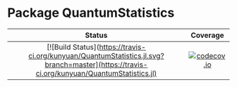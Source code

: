 # Package QuantumStatistics

| Status | Coverage |
| :----: | :----: |
| [![Build Status](https://travis-ci.org/kunyuan/QuantumStatistics.jl.svg?branch=master](https://travis-ci.org/kunyuan/QuantumStatistics.jl) | [![codecov.io](http://codecov.io/github/kunyuan/QuantumStatistics/coverage.svg?branch=master)](http://codecov.io/github/kunyuan/QuantumStatistics.jl?branch=master) |


<!-- Example of Julia package to go along with [these notes](https://tlienart.github.io/pub/julia/dev-pkg2.html). -->
<!-- https://travis-ci.org/github/kunyuan/QuantumStatistics.jl -->